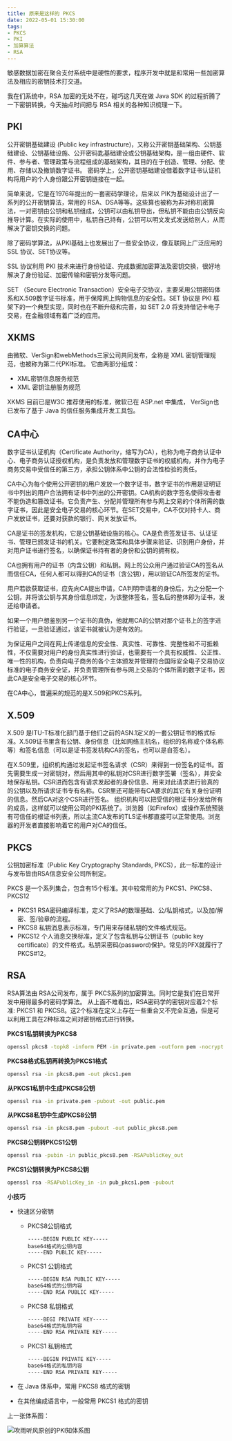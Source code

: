 ```yaml
---
title: 原来是这样的 PKCS
date: 2022-05-01 15:30:00
tags: 
- PKCS
- PKI
- 加算算法
- RSA
---
```


敏感数据加密在聚合支付系统中是硬性的要求，程序开发中就是和常用一些加密算法及相应的密钥技术打交道。

我在们系统中，RSA 加密的无处不在，碰巧这几天在做 Java  SDK 的过程折腾了一下密钥转换，今天抽点时间把与 RSA 相关的各种知识梳理一下。

## PKI
公开密钥基础建设 (Public key infrastructure)，又称公开密钥基础架构、公钥基础建设、公钥基础设施、公开密码匙基础建设或公钥基础架构，是一组由硬件、软件、参与者、管理政策与流程组成的基础架构，其目的在于创造、管理、分配、使用、存储以及撤销数字证书。 密码学上，公开密钥基础建设借着数字证书认证机构将用户的个人身份跟公开密钥链接在一起。

简单来说，它是在1976年提出的一套密码学理论，后来以 PIK为基础设计出了一系列的公开密钥算法，常用的 RSA、DSA等等。这些算也被称为非对称机密算法，一对密钥由公钥和私钥组成，公钥可以由私钥导出，但私钥不能由由公钥反向推导计算。在实际的使用中，私钥自己持有，公钥可以明文发式发送给别人，从而解决了密钥交换的问题。

除了密码学算法，从PKI基础上也发展出了一些安全协议，像互联网上广泛应用的 SSL 协议、SET协议等。

SSL 协议利用 PKI 技术来进行身份验证、完成数据加密算法及密钥交换，很好地解决了身份验证、加密传输和密钥分发等问题。

SET （Secure Electronic Transaction）安全电子交协议，主要采用公钥密码体系和X.509数字证书标准，用于保障网上购物信息的安全性。SET 协议是 PKI 框架下的一个典型实现，同时也在不断升级和完善，如 SET 2.0 将支持借记卡电子交易，在金融领域有着广泛的应用。

## XKMS
由微软、VerSign和webMethods三家公司共同发布，全称是 XML 密钥管理规范，也被称为第二代PKI标准。
它由两部分组成：
- XML密钥信息服务规范
- XML 密钥注册服务规范

XKMS 目前已是W3C 推荐使用的标准，微软已在 ASP.net 中集成， VerSign也已发布了基于 Java 的信任服务集成开发工具包。

## CA中心
数字证书认证机构（Certificate Authority，缩写为CA），也称为电子商务认证中心、电子商务认证授权机构，是负责发放和管理数字证书的权威机构，并作为电子商务交易中受信任的第三方，承担公钥体系中公钥的合法性检验的责任。

CA中心为每个使用公开密钥的用户发放一个数字证书，数字证书的作用是证明证书中列出的用户合法拥有证书中列出的公开密钥。CA机构的数字签名使得攻击者不能伪造和篡改证书。它负责产生、分配并管理所有参与网上交易的个体所需的数字证书，因此是安全电子交易的核心环节。在SET交易中，CA不仅对持卡人、商户发放证书，还要对获款的银行、网关发放证书。

CA是证书的签发机构，它是公钥基础设施的核心。CA是负责签发证书、认证证书、管理已颁发证书的机关。它要制定政策和具体步骤来验证、识别用户身份，并对用户证书进行签名，以确保证书持有者的身份和公钥的拥有权。

CA也拥有用户的证书（内含公钥）和私钥。网上的公众用户通过验证CA的签名从而信任CA，任何人都可以得到CA的证书（含公钥），用以验证CA所签发的证书。

用户若欲获取证书，应先向CA提出申请，CA判明申请者的身份后，为之分配一个公钥，并将该公钥与其身份信息绑定，为该整体签名，签名后的整体即为证书，发还给申请者。

如果一个用户想鉴别另一个证书的真伪，他就用CA的公钥对那个证书上的签字进行验证，一旦验证通过，该证书就被认为是有效的。

为保证用户之间在网上传递信息的安全性、真实性、可靠性、完整性和不可抵赖性，不仅需要对用户的身份真实性进行验证，也需要有一个具有权威性、公正性、唯一性的机构，负责向电子商务的各个主体颁发并管理符合国际安全电子交易协议标准的电子商务安全证，并负责管理所有参与网上交易的个体所需的数字证书，因此CA是安全电子交易的核心环节。

在CA中心，普遍采的规范的是X.509和PKCS系列。

## X.509
X.509 是ITU-T标准化部门基于他们之前的ASN.1定义的一套公钥证书的格式标准。X.509证书里含有公钥、身份信息（比如网络主机名，组织的名称或个体名称等）和签名信息（可以是证书签发机构CA的签名，也可以是自签名）。

在X.509里，组织机构通过发起证书签名请求（CSR）来得到一份签名的证书。首先需要生成一对密钥对，然后用其中的私钥对CSR进行数字签署（签名），并安全地保存私钥。CSR进而包含有请求发起者的身份信息、用来对此请求进行验真的的公钥以及所请求证书专有名称。CSR里还可能带有CA要求的其它有关身份证明的信息。然后CA对这个CSR进行签名。 组织机构可以把受信的根证书分发给所有的成员，这样就可以使用公司的PKI系统了。浏览器（如Firefox）或操作系统预装有可信任的根证书列表，所以主流CA发布的TLS证书都直接可以正常使用。浏览器的开发者直接影响着它的用户对CA的信任。

## PKCS
公钥加密标准（Public Key Cryptography Standards, PKCS），此一标准的设计与发布皆由RSA信息安全公司所制定。

PKCS 是一个系列集合，包含有15个标准。其中较常用的为 PKCS1、PKCS8、PKCS12

- PKCS1  RSA密码编译标准，定义了RSA的数理基础、公/私钥格式，以及加/解密、签/验章的流程。
- PKCS8 私钥消息表示标准，专门用来存储私钥的文件格式规范。
- PKCS12 个人消息交换标准，定义了包含私钥与公钥证书（public key certificate）的文件格式。私钥采密码(password)保护。常见的PFX就履行了PKCS#12。

## RSA
RSA算法由 RSA公司发布，属于 PKCS系列的加密算法。同时它是我们在日常开发中用得最多的密码学算法。
从上面不难看出，RSA密码学的密钥对应着2个标准: PKCS1 和  PKCS8。这2个标准在定义上存在一些重合又不完全互通，但是可以利用工具在2种标准之间对密钥格式进行转换。

**PKCS1私钥转换为PKCS8**
```bash
openssl pkcs8 -topk8 -inform PEM -in private.pem -outform pem -nocrypt -out pkcs8.pem
```

**PKCS8格式私钥再转换为PKCS1格式**
```bash
openssl rsa -in pkcs8.pem -out pkcs1.pem
```

**从PKCS1私钥中生成PKCS8公钥**
```bash
openssl rsa -in private.pem -pubout -out public.pem
```

**从PKCS8私钥中生成PKCS8公钥**
```bash
openssl rsa -in pkcs8.pem -pubout -out public_pkcs8.pem
```

**PKCS8公钥转PKCS1公钥**
```bash
openssl rsa -pubin -in public_pkcs8.pem -RSAPublicKey_out
```

**PKCS1公钥转换为PKCS8公钥**
```bash
openssl rsa -RSAPublicKey_in -in pub_pkcs1.pem -pubout
```

**小技巧**

- 快速区分密钥
	- PKCS8公钥格式
        ```
		-----BEGIN PUBLIC KEY-----
		base64格式的公钥内容
		-----END PUBLIC KEY-----
        ```
	- PKCS1 公钥格式
        ```bash
		-----BEGIN RSA PUBLIC KEY-----
		base64格式的公钥内容
		-----END RSA PUBLIC KEY-----
        ```
	- PKCS8 私钥格式
        ```bash
		-----BEGI PRIVATE KEY-----
		base64格式的私钥内容
		-----END RSA PRIVATE KEY-----
        ```
	- PKCS1 私钥格式
        ```bash
		-----BEGIN PRIVATE KEY-----
		base64格式的私钥内容
		-----END RSA PRIVATE KEY-----
        ```

- 在 Java 体系中，常用 PKCS8 格式的密钥
- 在其他编成语言中，一般常用 PKCS1 格式的密钥

上一张体系图：

![吹雨听风原创的PKI知体系图](https://tva1.sinaimg.cn/large/e6c9d24egy1h1sxyo443mj21bz0u0wi3.jpg)